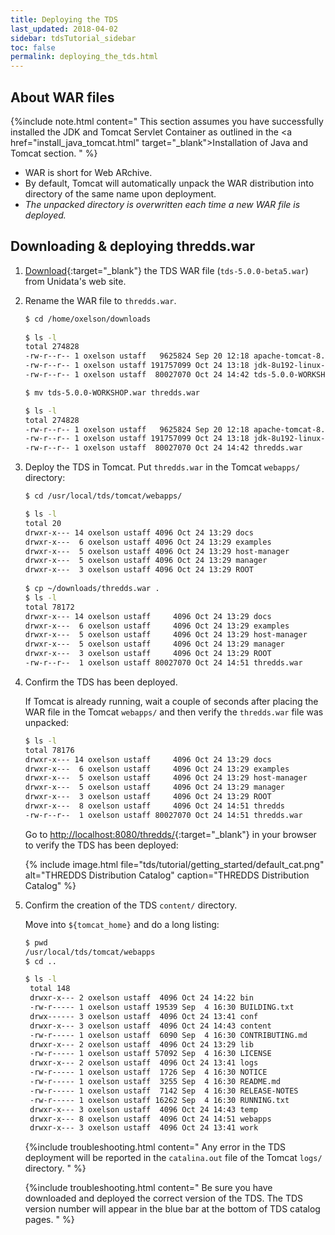 ```yaml
---
title: Deploying the TDS 
last_updated: 2018-04-02
sidebar: tdsTutorial_sidebar
toc: false
permalink: deploying_the_tds.html
---
```


## About WAR files

{%include note.html content="
This section assumes you have successfully installed the JDK and Tomcat Servlet Container as outlined in the <a href=\"install_java_tomcat.html\" target=\"_blank\">Installation of Java and Tomcat</a> section.
" %}

* WAR is short for Web ARchive.
* By default, Tomcat will automatically unpack the WAR distribution into directory of the same name upon deployment.
* <i>The unpacked directory is overwritten each time a new WAR file is deployed.</i>

## Downloading & deploying thredds.war

1. [Download](http://www.unidata.ucar.edu/downloads/thredds/index.jsp){:target="_blank"} the TDS WAR file (`tds-5.0.0-beta5.war`) from Unidata's web site.

2. Rename the WAR file to `thredds.war`.

    ~~~bash
   $ cd /home/oxelson/downloads
      
   $ ls -l
   total 274828
   -rw-r--r-- 1 oxelson ustaff   9625824 Sep 20 12:18 apache-tomcat-8.5.34.tar.gz
   -rw-r--r-- 1 oxelson ustaff 191757099 Oct 24 13:18 jdk-8u192-linux-x64.tar.gz
   -rw-r--r-- 1 oxelson ustaff  80027070 Oct 24 14:42 tds-5.0.0-WORKSHOP.war
   
   $ mv tds-5.0.0-WORKSHOP.war thredds.war
   
   $ ls -l  
   total 274828
   -rw-r--r-- 1 oxelson ustaff   9625824 Sep 20 12:18 apache-tomcat-8.5.34.tar.gz
   -rw-r--r-- 1 oxelson ustaff 191757099 Oct 24 13:18 jdk-8u192-linux-x64.tar.gz
   -rw-r--r-- 1 oxelson ustaff  80027070 Oct 24 14:42 thredds.war
   ~~~


3. Deploy the TDS in Tomcat.
   Put `thredds.war` in the Tomcat `webapps/` directory:

   ~~~bash
   $ cd /usr/local/tds/tomcat/webapps/
   
   $ ls -l
   total 20
   drwxr-x--- 14 oxelson ustaff 4096 Oct 24 13:29 docs
   drwxr-x---  6 oxelson ustaff 4096 Oct 24 13:29 examples
   drwxr-x---  5 oxelson ustaff 4096 Oct 24 13:29 host-manager
   drwxr-x---  5 oxelson ustaff 4096 Oct 24 13:29 manager
   drwxr-x---  3 oxelson ustaff 4096 Oct 24 13:29 ROOT
    
   $ cp ~/downloads/thredds.war .
   $ ls -l
   total 78172
   drwxr-x--- 14 oxelson ustaff     4096 Oct 24 13:29 docs
   drwxr-x---  6 oxelson ustaff     4096 Oct 24 13:29 examples
   drwxr-x---  5 oxelson ustaff     4096 Oct 24 13:29 host-manager
   drwxr-x---  5 oxelson ustaff     4096 Oct 24 13:29 manager
   drwxr-x---  3 oxelson ustaff     4096 Oct 24 13:29 ROOT
   -rw-r--r--  1 oxelson ustaff 80027070 Oct 24 14:51 thredds.war
   ~~~

4. Confirm the TDS has been deployed.

   If Tomcat is already running, wait a couple of seconds after placing the WAR file in the Tomcat `webapps/` and then verify the `thredds.war` file was unpacked:

   ~~~bash
   $ ls -l
   total 78176
   drwxr-x--- 14 oxelson ustaff     4096 Oct 24 13:29 docs
   drwxr-x---  6 oxelson ustaff     4096 Oct 24 13:29 examples
   drwxr-x---  5 oxelson ustaff     4096 Oct 24 13:29 host-manager
   drwxr-x---  5 oxelson ustaff     4096 Oct 24 13:29 manager
   drwxr-x---  3 oxelson ustaff     4096 Oct 24 13:29 ROOT
   drwxr-x---  8 oxelson ustaff     4096 Oct 24 14:51 thredds
   -rw-r--r--  1 oxelson ustaff 80027070 Oct 24 14:51 thredds.war
   ~~~

   Go to [http://localhost:8080/thredds/](http://localhost:8080/thredds/){:target="_blank"} in your browser to verify the TDS has been deployed:

   {% include image.html file="tds/tutorial/getting_started/default_cat.png" alt="THREDDS Distribution Catalog" caption="THREDDS Distribution Catalog" %}


5. Confirm the creation of the TDS `content/` directory.

   Move into `${tomcat_home}` and do a long listing:

   ~~~bash
   $ pwd
   /usr/local/tds/tomcat/webapps
   $ cd ..

   $ ls -l
    total 148
    drwxr-x--- 2 oxelson ustaff  4096 Oct 24 14:22 bin
    -rw-r----- 1 oxelson ustaff 19539 Sep  4 16:30 BUILDING.txt
    drwx------ 3 oxelson ustaff  4096 Oct 24 13:41 conf
    drwxr-x--- 3 oxelson ustaff  4096 Oct 24 14:43 content
    -rw-r----- 1 oxelson ustaff  6090 Sep  4 16:30 CONTRIBUTING.md
    drwxr-x--- 2 oxelson ustaff  4096 Oct 24 13:29 lib
    -rw-r----- 1 oxelson ustaff 57092 Sep  4 16:30 LICENSE
    drwxr-x--- 2 oxelson ustaff  4096 Oct 24 13:41 logs
    -rw-r----- 1 oxelson ustaff  1726 Sep  4 16:30 NOTICE
    -rw-r----- 1 oxelson ustaff  3255 Sep  4 16:30 README.md
    -rw-r----- 1 oxelson ustaff  7142 Sep  4 16:30 RELEASE-NOTES
    -rw-r----- 1 oxelson ustaff 16262 Sep  4 16:30 RUNNING.txt
    drwxr-x--- 3 oxelson ustaff  4096 Oct 24 14:43 temp
    drwxr-x--- 8 oxelson ustaff  4096 Oct 24 14:51 webapps
    drwxr-x--- 3 oxelson ustaff  4096 Oct 24 13:41 work
   ~~~

   {%include troubleshooting.html content="
   Any error in the TDS deployment will be reported in the `catalina.out` file of the Tomcat `logs/` directory.
   " %}

   {%include troubleshooting.html content="
   Be sure you have downloaded and deployed the correct version of the TDS.
   The TDS version number will appear in the blue bar at the bottom of TDS catalog pages.
   " %}